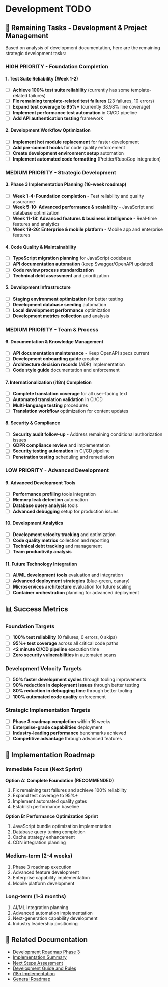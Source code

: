 # Development TODO

## 🎯 **Remaining Tasks - Development & Project Management**

Based on analysis of development documentation, here are the remaining strategic development tasks:

### **HIGH PRIORITY - Foundation Completion**

#### **1. Test Suite Reliability (Week 1-2)**
- [ ] **Achieve 100% test suite reliability** (currently has some template-related failures)
- [ ] **Fix remaining template-related test failures** (23 failures, 10 errors)
- [ ] **Expand test coverage to 95%+** (currently 38.98% line coverage)
- [ ] **Implement performance test automation** in CI/CD pipeline
- [ ] **Add API authentication testing** framework

#### **2. Development Workflow Optimization**
- [ ] **Implement hot module replacement** for faster development
- [ ] **Add pre-commit hooks** for code quality enforcement
- [ ] **Create development environment setup** automation
- [ ] **Implement automated code formatting** (Prettier/RuboCop integration)

### **MEDIUM PRIORITY - Strategic Development**

#### **3. Phase 3 Implementation Planning (16-week roadmap)**
- [ ] **Week 1-4: Foundation completion** - Test reliability and quality assurance
- [ ] **Week 5-10: Advanced performance & scalability** - JavaScript and database optimization
- [ ] **Week 11-18: Advanced features & business intelligence** - Real-time features and analytics
- [ ] **Week 19-26: Enterprise & mobile platform** - Mobile app and enterprise features

#### **4. Code Quality & Maintainability**
- [ ] **TypeScript migration planning** for JavaScript codebase
- [ ] **API documentation automation** (keep Swagger/OpenAPI updated)
- [ ] **Code review process standardization**
- [ ] **Technical debt assessment** and prioritization

#### **5. Development Infrastructure**
- [ ] **Staging environment optimization** for better testing
- [ ] **Development database seeding** automation
- [ ] **Local development performance** optimization
- [ ] **Development metrics collection** and analysis

### **MEDIUM PRIORITY - Team & Process**

#### **6. Documentation & Knowledge Management**
- [ ] **API documentation maintenance** - Keep OpenAPI specs current
- [ ] **Development onboarding guide** creation
- [ ] **Architecture decision records** (ADR) implementation
- [ ] **Code style guide** documentation and enforcement

#### **7. Internationalization (i18n) Completion**
- [ ] **Complete translation coverage** for all user-facing text
- [ ] **Automated translation validation** in CI/CD
- [ ] **Multi-language testing** procedures
- [ ] **Translation workflow** optimization for content updates

#### **8. Security & Compliance**
- [ ] **Security audit follow-up** - Address remaining conditional authorization issues
- [ ] **GDPR compliance review** and implementation
- [ ] **Security testing automation** in CI/CD pipeline
- [ ] **Penetration testing** scheduling and remediation

### **LOW PRIORITY - Advanced Development**

#### **9. Advanced Development Tools**
- [ ] **Performance profiling** tools integration
- [ ] **Memory leak detection** automation
- [ ] **Database query analysis** tools
- [ ] **Advanced debugging** setup for production issues

#### **10. Development Analytics**
- [ ] **Development velocity tracking** and optimization
- [ ] **Code quality metrics** collection and reporting
- [ ] **Technical debt tracking** and management
- [ ] **Team productivity analysis**

#### **11. Future Technology Integration**
- [ ] **AI/ML development tools** evaluation and integration
- [ ] **Advanced deployment strategies** (blue-green, canary)
- [ ] **Microservices architecture** evaluation for future scaling
- [ ] **Container orchestration** planning for advanced deployment

## 📊 **Success Metrics**

### **Foundation Targets**
- [ ] **100% test reliability** (0 failures, 0 errors, 0 skips)
- [ ] **95%+ test coverage** across all critical code paths
- [ ] **<2 minute CI/CD pipeline** execution time
- [ ] **Zero security vulnerabilities** in automated scans

### **Development Velocity Targets**
- [ ] **50% faster development cycles** through tooling improvements
- [ ] **90% reduction in deployment issues** through better testing
- [ ] **80% reduction in debugging time** through better tooling
- [ ] **100% automated code quality** enforcement

### **Strategic Implementation Targets**
- [ ] **Phase 3 roadmap completion** within 16 weeks
- [ ] **Enterprise-grade capabilities** deployment
- [ ] **Industry-leading performance** benchmarks achieved
- [ ] **Competitive advantage** through advanced features

## 🎯 **Implementation Roadmap**

### **Immediate Focus (Next Sprint)**
**Option A: Complete Foundation (RECOMMENDED)**
1. Fix remaining test failures and achieve 100% reliability
2. Expand test coverage to 95%+
3. Implement automated quality gates
4. Establish performance baseline

**Option B: Performance Optimization Sprint**
1. JavaScript bundle optimization implementation
2. Database query tuning completion
3. Cache strategy enhancement
4. CDN integration planning

### **Medium-term (2-4 weeks)**
1. Phase 3 roadmap execution
2. Advanced feature development
3. Enterprise capability implementation
4. Mobile platform development

### **Long-term (1-3 months)**
1. AI/ML integration planning
2. Advanced automation implementation
3. Next-generation capability development
4. Industry leadership positioning

## 🔗 **Related Documentation**
- [Development Roadmap Phase 3](development-roadmap-phase3.md)
- [Implementation Summary](implementation-summary.md)
- [Next Steps Assessment](next-steps-assessment.md)
- [Development Guide and Rules](development-guide-and-rules.md)
- [i18n Implementation](i18n.md)
- [General Roadmap](roadmap.md)
